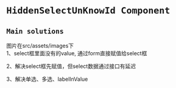 # `HiddenSelectUnKnowId Component`

## `Main solutions`

图片在src/assets/images下  
1、select框里面没有的value, 通过form直接赋值给select框

2、解决select框先赋值，但select数据通过接口有延迟

3、解决单选、多选、labelInValue
